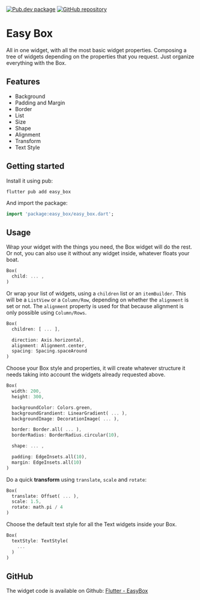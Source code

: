 [![Pub.dev package](https://img.shields.io/badge/pub.dev-easy__box-blue)](https://pub.dev/packages/easy_box)
[![GitHub repository](https://img.shields.io/badge/GitHub-EasyBox--flutter-blue?logo=github)](https://github.com/DrafaKiller/EasyBox-flutter)

# Easy Box

All in one widget, with all the most basic widget properties. Composing a tree of widgets depending on the properties that you request. Just organize everything with the Box.

## Features

* Background
* Padding and Margin
* Border
* List
* Size
* Shape
* Alignment
* Transform
* Text Style

## Getting started

Install it using pub:
```
flutter pub add easy_box
```

And import the package:
```dart
import 'package:easy_box/easy_box.dart';
```

## Usage

Wrap your widget with the things you need, the Box widget will do the rest.
Or not, you can also use it without any widget inside, whatever floats your boat.

```dart
Box(
  child: ... ,
)
```

Or wrap your list of widgets, using a `children` list or an `itemBuilder`. This will be a `ListView` or a `Column/Row`, depending on whether the `alignment` is set or not.
The `alignment` property is used for that because alignment is only possible using `Column/Rows`.

```dart
Box(
  children: [ ... ],

  direction: Axis.horizontal,
  alignment: Alignment.center,
  spacing: Spacing.spaceAround
)
```

Choose your Box style and properties, it will create whatever structure it needs taking into account the widgets already requested above.

```dart
Box(
  width: 200,
  height: 300,

  backgroundColor: Colors.green,
  backgroundGrandient: LinearGradient( ... ),
  backgroundImage: DecorationImage( ... ),

  border: Border.all( ... ),
  borderRadius: BorderRadius.circular(10),

  shape: ... ,

  padding: EdgeInsets.all(10),
  margin: EdgeInsets.all(10)
)
```

Do a quick **transform** using `translate`, `scale` and `rotate`:

```dart
Box(
  translate: Offset( ... ),
  scale: 1.5,
  rotate: math.pi / 4
)
```

Choose the default text style for all the Text widgets inside your Box.

```dart
Box(
  textStyle: TextStyle(
    ...
  )
)
```

## GitHub

The widget code is available on Github: [Flutter - EasyBox](https://github.com/DrafaKiller/EasyBox-flutter)
